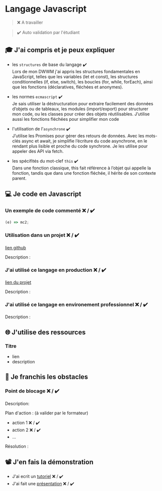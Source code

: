 # Langage Javascript

> ❌ A travailler

> ✔️ Auto validation par l'étudiant

## 🎓 J'ai compris et je peux expliquer

- les `structures` de base du langage ✔️  
    Lors de mon DWWM j'ai appris les structures fondamentales en JavaScript, telles que les variables (let et const), les structures conditionnelles (if, else,         switch), les boucles (for, while, forEach), ainsi que les fonctions (déclaratives, fléchées et anonymes).
  
- les normes `ecmascript` ✔️  
      Je sais utiliser la déstructuration pour extraire facilement des données d’objets ou de tableaux, les modules (import/export) pour structurer mon code, ou          les classes pour créer des objets réutilisables. J’utilise aussi les fonctions fléchées pour simplifier mon code
  
- l'utilisation de l'`asynchrone` ✔️  
      J’utilise les Promises pour gérer des retours de données. Avec les mots-clés async et await, je simplifie l’écriture du code asynchrone, en le rendant plus         lisible et proche du code synchrone. Je les utilise pour appeler des API via fetch.

- les spécifités du mot-clef `this` ✔️  
      Dans une fonction classique, this fait référence à l’objet qui appelle la fonction, tandis que dans une fonction fléchée, il hérite de son contexte parent.

## 💻 Je code en Javascript

### Un exemple de code commenté ❌ / ✔️

```javascript
(e) => mc2;
```

### Utilisation dans un projet ❌ / ✔️

[lien github](...)

Description :

### J'ai utilisé ce langage en production ❌ / ✔️

[lien du projet](...)

Description :

### J'ai utilisé ce langage en environement professionnel ❌ / ✔️

Description :

## 🌐 J'utilise des ressources

### Titre

- lien
- description

## 🚧 Je franchis les obstacles

### Point de blocage ❌ / ✔️

Description:

Plan d'action : (à valider par le formateur)

- action 1 ❌ / ✔️
- action 2 ❌ / ✔️
- ...

Résolution :

## 📽️ J'en fais la démonstration

- J'ai ecrit un [tutoriel](...) ❌ / ✔️
- J'ai fait une [présentation](...) ❌ / ✔️

